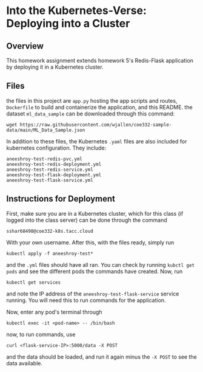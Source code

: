 # Into the Kubernetes-Verse: Deploying into a Cluster

## Overview

This homework assignment extends homework 5's Redis-Flask application by deploying it in a Kubernetes cluster.

## Files

the files in this project are `app.py` hosting the app scripts and routes, `Dockerfile` to build and containerize the application, and this README. the dataset `ml_data_sample` can be downloaded through this command:

```
wget https://raw.githubusercontent.com/wjallen/coe332-sample-data/main/ML_Data_Sample.json
```

In addition to these files, the Kubernetes `.yaml` files are also included for kubernetes configuration. They include:

```
aneeshroy-test-redis-pvc.yml
aneeshroy-test-redis-deployment.yml
aneeshroy-test-redis-service.yml
aneeshroy-test-flask-deployment.yml
aneeshroy-test-flask-service.yml
```

## Instructions for Deployment

First, make sure you are in a Kubernetes cluster, which for this class (if logged into the class server) can be done through the command

```
sshar68498@coe332-k8s.tacc.cloud
```

With your own username. After this, with the files ready, simply run

```
kubectl apply -f aneeshroy-test*
```

and the `.yml` files should have all ran. You can check by running `kubctl get pods` and see the different pods the commands have created. Now, run

```
kubectl get services
```
and note the IP address of the `aneeshroy-test-flask-service` service running. You will need this to run commands for the application.

Now, enter any pod's terminal through 

```
kubectl exec -it <pod-name> -- /bin/bash
```
now, to run commands, use

```
curl <flask-service-IP>:5000/data -X POST
```
and the data should be loaded, and run it again minus the `-X POST` to see the data available.
